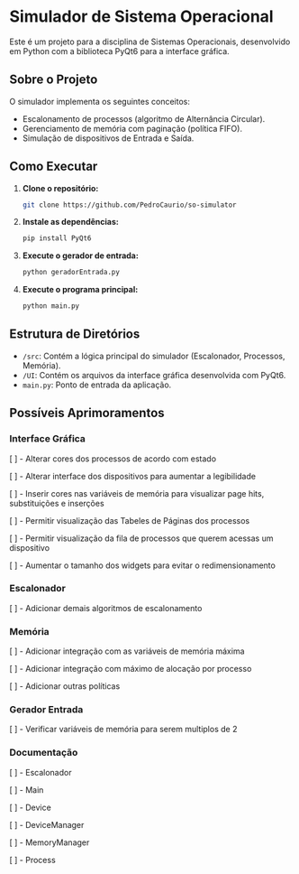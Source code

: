 # Simulador de Sistema Operacional

Este é um projeto para a disciplina de Sistemas Operacionais, desenvolvido em Python com a biblioteca PyQt6 para a interface gráfica.

## Sobre o Projeto

O simulador implementa os seguintes conceitos:
- Escalonamento de processos (algoritmo de Alternância Circular).
- Gerenciamento de memória com paginação (política FIFO).
- Simulação de dispositivos de Entrada e Saída.

## Como Executar

1.  **Clone o repositório:**
    ```bash
    git clone https://github.com/PedroCaurio/so-simulator
    ```
2.  **Instale as dependências:**
    ```bash
    pip install PyQt6
    ```
3.  **Execute o gerador de entrada:**
    ```bash
    python geradorEntrada.py
    ```
4.  **Execute o programa principal:**
    ```bash
    python main.py
    ```

## Estrutura de Diretórios

- `/src`: Contém a lógica principal do simulador (Escalonador, Processos, Memória).
- `/UI`: Contém os arquivos da interface gráfica desenvolvida com PyQt6.
- `main.py`: Ponto de entrada da aplicação.

## Possíveis Aprimoramentos

### Interface Gráfica
[ ] - Alterar cores dos processos de acordo com estado

[ ] - Alterar interface dos dispositivos para aumentar a legibilidade

[ ] - Inserir cores nas variáveis de memória para visualizar page hits, substituições e inserções

[ ] - Permitir visualização das Tabeles de Páginas dos processos

[ ] - Permitir visualização da fila de processos que querem acessas um dispositivo

[ ] - Aumentar o tamanho dos widgets para evitar o redimensionamento

### Escalonador
[ ] - Adicionar demais algoritmos de escalonamento

### Memória
[ ] - Adicionar integração com as variáveis de memória máxima

[ ] - Adicionar integração com máximo de alocação por processo

[ ] - Adicionar outras políticas

### Gerador Entrada
[ ] - Verificar variáveis de memória para serem multiplos de 2

### Documentação
[ ] - Escalonador

[ ] - Main

[ ] - Device

[ ] - DeviceManager

[ ] - MemoryManager

[ ] - Process